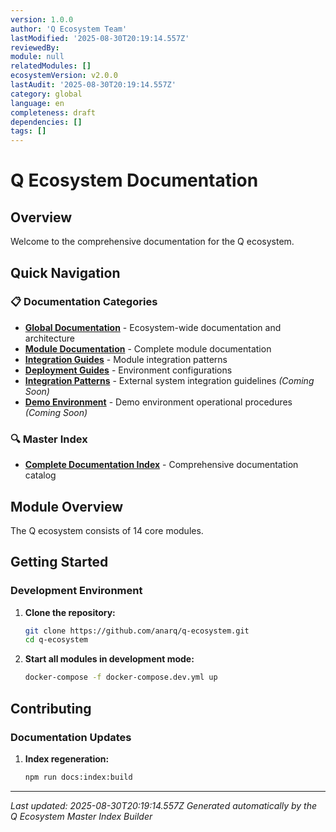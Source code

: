 ```yaml
---
version: 1.0.0
author: 'Q Ecosystem Team'
lastModified: '2025-08-30T20:19:14.557Z'
reviewedBy: 
module: null
relatedModules: []
ecosystemVersion: v2.0.0
lastAudit: '2025-08-30T20:19:14.557Z'
category: global
language: en
completeness: draft
dependencies: []
tags: []
---
```


# Q Ecosystem Documentation

## Overview

Welcome to the comprehensive documentation for the Q ecosystem.

## Quick Navigation

### 📋 Documentation Categories
- [**Global Documentation**](./global/) - Ecosystem-wide documentation and architecture
- [**Module Documentation**](./modules/) - Complete module documentation
- [**Integration Guides**](./integration/) - Module integration patterns
- [**Deployment Guides**](./deployment/) - Environment configurations
- [**Integration Patterns**](./INTEGRATIONS/) - External system integration guidelines *(Coming Soon)*
- [**Demo Environment**](./DEMO/) - Demo environment operational procedures *(Coming Soon)*

### 🔍 Master Index
- [**Complete Documentation Index**](./INDEX.md) - Comprehensive documentation catalog

## Module Overview

The Q ecosystem consists of 14 core modules.

## Getting Started

### Development Environment

1. **Clone the repository:**
   ```bash
   git clone https://github.com/anarq/q-ecosystem.git
   cd q-ecosystem
   ```

2. **Start all modules in development mode:**
   ```bash
   docker-compose -f docker-compose.dev.yml up
   ```

## Contributing

### Documentation Updates

1. **Index regeneration:**
   ```bash
   npm run docs:index:build
   ```

---

*Last updated: 2025-08-30T20:19:14.557Z*
*Generated automatically by the Q Ecosystem Master Index Builder*
